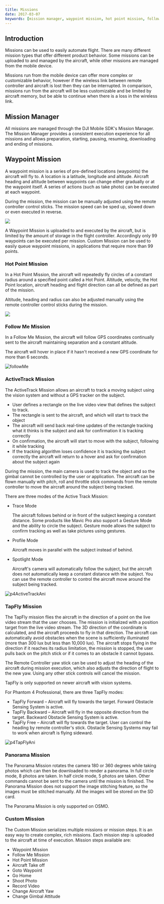 ```yaml
---
title: Missions
date: 2017-03-07
keywords: [mission manager, waypoint mission, hot point mission, follow me mission, activeTrack mission, tapFly mission, panorama mission, custom mission]
---
```


## Introduction

Missions can be used to easily automate flight. There are many different mission types that offer different product behavior. Some missions can be uploaded to and managed by the aircraft, while other missions are managed from the mobile device.

Missions run from the mobile device can offer more complex or customizable behavior, however if the wireless link between remote controller and aircraft is lost then they can be interrupted. In comparison, missions run from the aircraft will be less customizable and be limited by aircraft memory, but be able to continue when there is a loss in the wireless link.


## Mission Manager

All missions are managed through the DJI Mobile SDK's Mission Manager. The Mission Manager provides a consistent execution experience for all missions and allows preparation, starting, pausing, resuming, downloading and ending of missions.


## Waypoint Mission

A waypoint mission is a series of pre-defined locations (waypoints) the aircraft will fly to. A location is a latitude, longitude and altitude. Aircraft heading and altitude between waypoints can change either gradually or at the waypoint itself. A series of actions (such as take photo) can be executed at each waypoint.

During the mission, the mission can be manually adjusted using the remote controller control sticks. The mission speed can be sped up, slowed down or even executed in reverse. 

![](../../images/component-guide/waypoints.gif)

A Waypoint Mission is uploaded to and executed by the aircraft, but is limited by the amount of storage in the flight controller. Accordingly only 99 waypoints can be executed per mission. Custom Mission can be used to easily queue waypoint missions, in applications that require more than 99 points.

### Hot Point Mission

In a Hot Point Mission, the aircraft will repeatedly fly circles of a constant radius around a specified point called a Hot Point. Altitude, velocity, the Hot Point location, aircraft heading and flight direction can all be defined as part of the mission.

Altitude, heading and radius can also be adjusted manually using the remote controller control sticks during the mission.

![](../../images/component-guide/hotPoint.gif)


### Follow Me Mission

In a Follow Me Mission, the aircraft will follow GPS coordinates continually sent to the aircraft maintaining separation and a constant altitude.

The aircraft will hover in place if it hasn't received a new GPS coordinate for more than 6 seconds. 

![followMe](../../images/component-guide/followMe.gif)

### ActiveTrack Mission

The ActiveTrack Mission allows an aircraft to track a moving subject using the vision system and without a GPS tracker on the subject. 

* User defines a rectangle on the live video view that defines the subject to track.
* The rectangle is sent to the aircraft, and which will start to track the object
* The aircraft will send back real-time updates of the rectangle tracking what it thinks is the subject and ask for confirmation it is tracking correctly
* On confirmation, the aircraft will start to move with the subject, following it while tracking
* If the tracking algorithm loses confidence it is tracking the subject correctly the aircraft will return to a hover and ask for confirmation about the subject again

During the mission, the main camera is used to track the object and so the gimbal cannot be controlled by the user or application. The aircraft can be flown manually with pitch, roll and throttle stick commands from the remote controller to move the aircraft around the subject being tracked.

There are three modes of the Active Track Mission:

- Trace Mode

  The aircraft follows behind or in front of the subject keeping a constant distance. Some products like Mavic Pro also support a Gesture Mode and the ability to circle the subject. Gesture mode allows the subject to confirm tracking as well as take pictures using gestures. 
  
- Profile Mode

  Aircraft moves in parallel with the subject instead of behind. 

- Spotlight Mode

  Aircraft's camera will automatically follow the subject, but the aircraft does not automatically keep a constant distance with the subject. You can use the remote controller to control the aircraft move around the subject being tracked. 

![p4ActiveTrackAni](../../images/component-guide/p4ActiveTrackAni.gif)

### TapFly Mission

The TapFly mission flies the aircraft in the direction of a point on the live video stream that the user chooses. The mission is initialized with a position target from the live video stream. The 3D direction of the coordinate is calculated, and the aircraft proceeds to fly in that direction. The aircraft can automatically avoid obstacles when the scene is sufficiently illuminated (more than 300 lux but less than 10,000 lux). The aircraft stops flying in the direction if it reaches its radius limitation, the mission is stopped, the user pulls back on the pitch stick or if it comes to an obstacle it cannot bypass. 

The Remote Controller yaw stick can be used to adjust the heading of the aircraft during mission execution, which also adjusts the direction of flight to the new yaw. Using any other stick controls will cancel the mission.

TapFly is only supported on newer aircraft with vision systems.

For Phantom 4 Professional, there are three TapFly modes:

- TapFly Forward – Aircraft will fly towards the target. Forward Obstacle Sensing System is active.
- TapFly Backward – Aircraft will fly in the opposite direction from the target. Backward Obstacle Sensing System is active.
- TapFly Free – Aircraft will fly towards the target. User can control the heading by remote controller's stick. Obstacle Sensing Systems may fail to work when aircraft is flying sideward.

![p4TapFlyAni](../../images/component-guide/p4TapFlyAni.gif)

### Panorama Mission

The Panorama Mission rotates the camera 180 or 360 degrees while taking photos which can then be downloaded to render a panorama. In full circle mode, 8 photos are taken. In half circle mode, 5 photos are taken. Other commands cannot be sent to the camera until the mission is finished. The Panorama Mission does not support the image stitching feature, so the images must be stitched manually. All the images will be stored on the SD card.

The Panorama Mission is only supported on OSMO. 

### Custom Mission

The Custom Mission serializes multiple missions or mission steps. It is an easy way to create complex, rich missions. Each mission step is uploaded to the aircraft at time of execution. Mission steps available are:

* Waypoint Mission
* Follow Me Mission
* Hot Point Mission
* Aircraft Take off
* Goto Waypoint
* Go Home
* Shoot Photo
* Record Video
* Change Aircraft Yaw
* Change Gimbal Attitude


